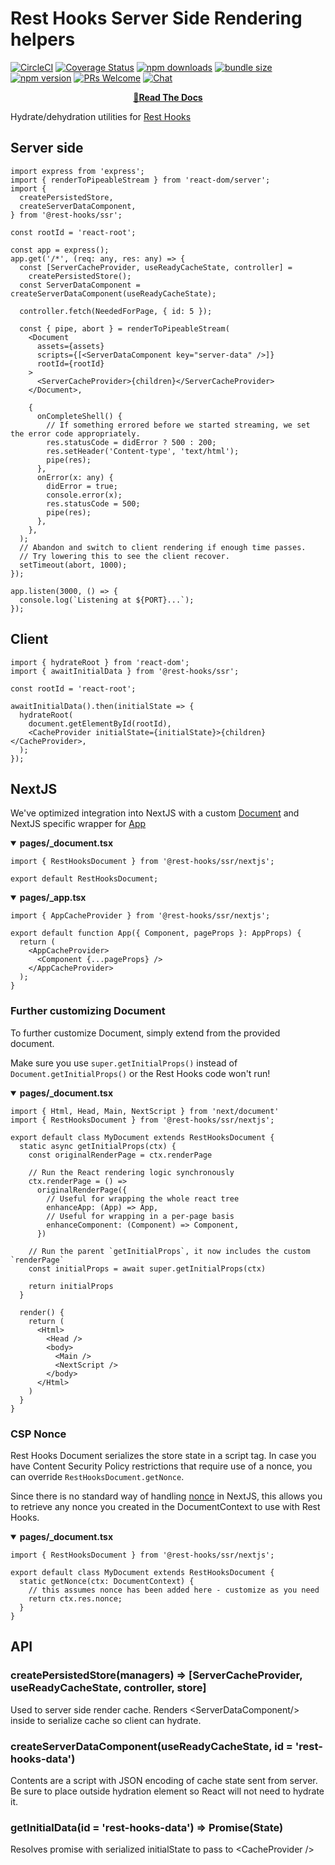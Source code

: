 # Rest Hooks Server Side Rendering helpers

[![CircleCI](https://circleci.com/gh/coinbase/rest-hooks/tree/master.svg?style=shield)](https://circleci.com/gh/coinbase/rest-hooks)
[![Coverage Status](https://img.shields.io/codecov/c/gh/coinbase/rest-hooks/master.svg?style=flat-square)](https://app.codecov.io/gh/coinbase/rest-hooks?branch=master)
[![npm downloads](https://img.shields.io/npm/dm/@rest-hooks/ssr.svg?style=flat-square)](https://www.npmjs.com/package/@rest-hooks/ssr)
[![bundle size](https://img.shields.io/bundlephobia/minzip/@rest-hooks/ssr?style=flat-square)](https://bundlephobia.com/result?p=@rest-hooks/ssr)
[![npm version](https://img.shields.io/npm/v/@rest-hooks/ssr.svg?style=flat-square)](https://www.npmjs.com/package/@rest-hooks/ssr)
[![PRs Welcome](https://img.shields.io/badge/PRs-welcome-brightgreen.svg?style=flat-square)](http://makeapullrequest.com)
[![Chat](https://img.shields.io/discord/768254430381735967.svg?style=flat-square&colorB=758ED3)](https://discord.gg/35nb8Mz)

<div align="center">

**[📖Read The Docs](https://resthooks.io/docs/guides/ssr)**

</div>

Hydrate/dehydration utilities for [Rest Hooks](https://resthooks.io)

## Server side

```tsx
import express from 'express';
import { renderToPipeableStream } from 'react-dom/server';
import {
  createPersistedStore,
  createServerDataComponent,
} from '@rest-hooks/ssr';

const rootId = 'react-root';

const app = express();
app.get('/*', (req: any, res: any) => {
  const [ServerCacheProvider, useReadyCacheState, controller] =
    createPersistedStore();
  const ServerDataComponent = createServerDataComponent(useReadyCacheState);

  controller.fetch(NeededForPage, { id: 5 });

  const { pipe, abort } = renderToPipeableStream(
    <Document
      assets={assets}
      scripts={[<ServerDataComponent key="server-data" />]}
      rootId={rootId}
    >
      <ServerCacheProvider>{children}</ServerCacheProvider>
    </Document>,

    {
      onCompleteShell() {
        // If something errored before we started streaming, we set the error code appropriately.
        res.statusCode = didError ? 500 : 200;
        res.setHeader('Content-type', 'text/html');
        pipe(res);
      },
      onError(x: any) {
        didError = true;
        console.error(x);
        res.statusCode = 500;
        pipe(res);
      },
    },
  );
  // Abandon and switch to client rendering if enough time passes.
  // Try lowering this to see the client recover.
  setTimeout(abort, 1000);
});

app.listen(3000, () => {
  console.log(`Listening at ${PORT}...`);
});
```

## Client

```tsx
import { hydrateRoot } from 'react-dom';
import { awaitInitialData } from '@rest-hooks/ssr';

const rootId = 'react-root';

awaitInitialData().then(initialState => {
  hydrateRoot(
    document.getElementById(rootId),
    <CacheProvider initialState={initialState}>{children}</CacheProvider>,
  );
});
```

## NextJS

We've optimized integration into NextJS with a custom [Document](https://nextjs.org/docs/advanced-features/custom-document)
and NextJS specific wrapper for [App](https://nextjs.org/docs/advanced-features/custom-app)

<details open><summary><b>pages/_document.tsx</b></summary>

```tsx
import { RestHooksDocument } from '@rest-hooks/ssr/nextjs';

export default RestHooksDocument;
```

</details>

<details open><summary><b>pages/_app.tsx</b></summary>

```tsx
import { AppCacheProvider } from '@rest-hooks/ssr/nextjs';

export default function App({ Component, pageProps }: AppProps) {
  return (
    <AppCacheProvider>
      <Component {...pageProps} />
    </AppCacheProvider>
  );
}
```

</details>

### Further customizing Document

To further customize Document, simply extend from the provided document.

Make sure you use `super.getInitialProps()` instead of `Document.getInitialProps()`
or the Rest Hooks code won't run!

<details open><summary><b>pages/_document.tsx</b></summary>

```tsx
import { Html, Head, Main, NextScript } from 'next/document'
import { RestHooksDocument } from '@rest-hooks/ssr/nextjs';

export default class MyDocument extends RestHooksDocument {
  static async getInitialProps(ctx) {
    const originalRenderPage = ctx.renderPage

    // Run the React rendering logic synchronously
    ctx.renderPage = () =>
      originalRenderPage({
        // Useful for wrapping the whole react tree
        enhanceApp: (App) => App,
        // Useful for wrapping in a per-page basis
        enhanceComponent: (Component) => Component,
      })

    // Run the parent `getInitialProps`, it now includes the custom `renderPage`
    const initialProps = await super.getInitialProps(ctx)

    return initialProps
  }

  render() {
    return (
      <Html>
        <Head />
        <body>
          <Main />
          <NextScript />
        </body>
      </Html>
    )
  }
}
```

</details>

### CSP Nonce

Rest Hooks Document serializes the store state in a script tag. In case you have
Content Security Policy restrictions that require use of a nonce, you can override
`RestHooksDocument.getNonce`.

Since there is no standard way of handling [nonce](https://developer.mozilla.org/en-US/docs/Web/HTML/Global_attributes/nonce)
in NextJS, this allows you
to retrieve any nonce you created in the DocumentContext to use with Rest Hooks.

<details open><summary><b>pages/_document.tsx</b></summary>

```tsx
import { RestHooksDocument } from '@rest-hooks/ssr/nextjs';

export default class MyDocument extends RestHooksDocument {
  static getNonce(ctx: DocumentContext) {
    // this assumes nonce has been added here - customize as you need
    return ctx.res.nonce;
  }
}
```

</details>

## API

### createPersistedStore(managers) => [ServerCacheProvider, useReadyCacheState, controller, store]

Used to server side render cache. Renders &lt;ServerDataComponent/> inside to serialize cache so client can hydrate.

### createServerDataComponent(useReadyCacheState, id = 'rest-hooks-data')

Contents are a script with JSON encoding of cache state sent from server. Be sure to place outside hydration
element so React will not need to hydrate it.

### getInitialData(id = 'rest-hooks-data') => Promise(State)

Resolves promise with serialized initialState to pass to &lt;CacheProvider />
